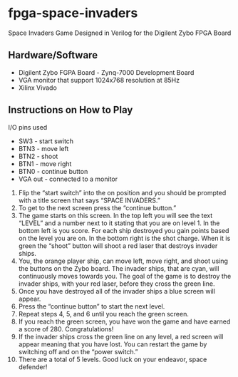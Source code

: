 # fpga-space-invaders
Space Invaders Game Designed in Verilog for the Digilent Zybo FPGA Board

## Hardware/Software
* Digilent Zybo FGPA Board - Zynq-7000 Development Board
* VGA monitor that support 1024x768 resolution at 85Hz
* Xilinx Vivado

## Instructions on How to Play
I/O pins used
* SW3 - start switch
* BTN3 - move left
* BTN2 - shoot
* BTN1 - move right
* BTN0 - continue button
* VGA out - connected to a monitor

1.	Flip the “start switch” into the on position and you should be prompted with a title screen that says “SPACE INVADERS.”
2.	To get to the next screen press the “continue button.”
3.	The game starts on this screen. In the top left you will see the text “LEVEL” and a number next to it stating that you are on level 1. In the bottom left is you score. For each ship destroyed you gain points based on the level you are on. In the bottom right is the shot charge. When it is green the “shoot” button will shoot a red laser that destroys invader ships. 
4.	You, the orange player ship, can move left, move right, and shoot using the buttons on the Zybo board. The invader ships, that are cyan, will continuously moves towards you. The goal of the game is to destroy the invader ships, with your red laser, before they cross the green line.
5.	Once you have destroyed all of the invader ships a blue screen will appear.
6.	Press the “continue button” to start the next level. 
7.	Repeat steps 4, 5, and 6 until you reach the green screen.
8.	If you reach the green screen, you have won the game and have earned a score of 280. Congratulations!
9.	If the invader ships cross the green line on any level, a red screen will appear meaning that you have lost. You can restart the game by switching off and on the “power switch.”
10.	There are a total of 5 levels. Good luck on your endeavor, space defender!
